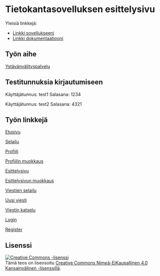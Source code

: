 # Tietokantasovelluksen esittelysivu

Yleisiä linkkejä:

* [Linkki sovellukseeni](http://jexniemi.users.cs.helsinki.fi/tsoha/)
* [Linkki dokumentaatiooni](https://github.com/jexniemi/Tsoha-Bootstrap/blob/master/doc/dokumentaatio.pdf)

## Työn aihe

[Ystävänvälityspalvelu](http://advancedkittenry.github.io/suunnittelu_ja_tyoymparisto/aiheet/Ystavanvalityspalvelu.html) 

## Testitunnuksia kirjautumiseen

Käyttäjätunnus: test1 
Salasana: 1234

Käyttäjätunnus: test2
Salasana: 4321

## Työn linkkejä

[Etusivu](http://jexniemi.users.cs.helsinki.fi/tsoha/)

[Selailu](http://jexniemi.users.cs.helsinki.fi/tsoha/browse)

[Profiili](http://jexniemi.users.cs.helsinki.fi/tsoha/myprofile)

[Profiilin muokkaus](http://jexniemi.users.cs.helsinki.fi/tsoha/editprofile)

[Esittelysivu](http://jexniemi.users.cs.helsinki.fi/tsoha/mypage)

[Esittelysivun muokkaus](http://jexniemi.users.cs.helsinki.fi/tsoha/mypage_edit)

[Viestien selailu](http://jexniemi.users.cs.helsinki.fi/tsoha/messages)

[Uusi viesti](http://jexniemi.users.cs.helsinki.fi/tsoha/newmessage)

[Viestin katselu](http://jexniemi.users.cs.helsinki.fi/tsoha/viewmessage/1)

[Login](http://jexniemi.users.cs.helsinki.fi/tsoha/login)

[Register](http://jexniemi.users.cs.helsinki.fi/tsoha/register)


## Lisenssi

<a rel="license" href="http://creativecommons.org/licenses/by-nc/4.0/"><img alt="Creative Commons -lisenssi" style="border-width:0" src="https://i.creativecommons.org/l/by-nc/4.0/88x31.png" /></a><br />Tämä teos on lisensoitu <a rel="license" href="http://creativecommons.org/licenses/by-nc/4.0/">Creative Commons Nimeä-EiKaupallinen 4.0 Kansainvälinen -lisenssillä</a>.
